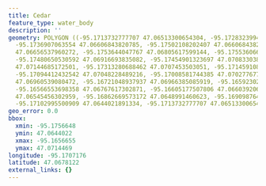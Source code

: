 ```yaml
---
title: Cedar
feature_type: water_body
description: ''
geometry: POLYGON ((-95.1713732777707 47.06513300654304, -95.17283239947383 47.06598074218662,
  -95.1736907063554 47.06606843820785, -95.17502108202407 47.06606843820785, -95.17566481218751
  47.06656537960272, -95.1753644047767 47.06805617599144, -95.17553606615301 47.06890386514722,
  -95.17480650530592 47.06916693835082, -95.17454901323697 47.07083303848755, -95.17433443651882
  47.07144685172501, -95.17313280688462 47.0707453503051, -95.17145910845436 47.07115456058924,
  -95.17094412432542 47.07048228489216, -95.17008581744385 47.07027767756199, -95.16841211901357
  47.06960539080472, -95.16721048937937 47.06966385085919, -95.16592302905255 47.0692253988862,
  -95.16566553698358 47.06767617302871, -95.16605177507806 47.06603920621661, -95.16708174334489
  47.06545456302959, -95.16862669573172 47.0648991460623, -95.16909876451882 47.06463605179489,
  -95.17102995500909 47.0644021891334, -95.1713732777707 47.06513300654304))
geo_error: 0.0
bbox:
  xmin: -95.1756648
  ymin: 47.0644022
  xmax: -95.1656655
  ymax: 47.0714469
longitude: -95.1707176
latitude: 47.0678122
external_links: {}
---
```

